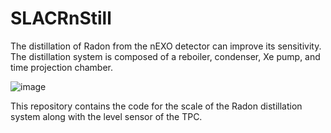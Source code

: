 # SLACRnStill

The distillation of Radon from the nEXO detector can improve its sensitivity. 
The distillation system is composed of a reboiler, condenser, Xe pump, and time 
projection chamber. 

![image](https://user-images.githubusercontent.com/108152209/179679917-4ce43a35-7ed1-42c2-bf26-99fc607b4c98.png)


This repository contains the code for the scale of the Radon distillation system along with the level sensor of the TPC.
